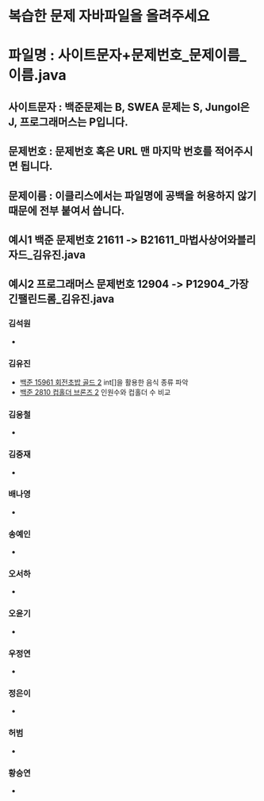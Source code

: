 # 복습한 문제 자바파일을 올려주세요
# 파일명 : 사이트문자+문제번호_문제이름_이름.java
## 사이트문자 : 백준문제는 B, SWEA 문제는 S, Jungol은 J, 프로그래머스는 P입니다.
## 문제번호 : 문제번호 혹은 URL 맨 마지막 번호를 적어주시면 됩니다.
## 문제이름 : 이클리스에서는 파일명에 공백을 허용하지 않기 때문에 전부 붙여서 씁니다.
## 예시1 백준 문제번호 21611 -> B21611_마법사상어와블리자드_김유진.java
## 예시2 프로그래머스 문제번호 12904 -> P12904_가장긴팰린드롬_김유진.java


### 김석원
<ul>
  <li><a href = ""> </a></li>
</ul>  

### 김유진
<ul>
  <li><a href ="https://github.com/S6-Daejeon4-Study/D4-Algo-Study/blob/main/D4S10/1%EC%A3%BC%EC%B0%A8/%EB%B3%B5%EC%8A%B5%20%EB%AC%B8%EC%A0%9C/B2531_%EA%B9%80%EC%9C%A0%EC%A7%84.java" > 백준 15961 회전초밥 골드 2</a> int[]을 활용한 음식 종류 파악 </li>
   <li><a href ="https://github.com/S6-Daejeon4-Study/D4-Algo-Study/blob/main/D4S10/1%EC%A3%BC%EC%B0%A8/%EB%B3%B5%EC%8A%B5%20%EB%AC%B8%EC%A0%9C/B2810_%EA%B9%80%EC%9C%A0%EC%A7%84.java" > 백준 2810 컵홀더 브론즈 2</a> 인원수와 컵홀더 수 비교 </li>
</ul> 

### 김응철
<ul>
  <li><a href = ""> </a></li>
</ul>  

### 김중재
<ul>
  <li><a href = ""> </a></li>
</ul>  

### 배나영
<ul>
  <li><a href = ""> </a></li>
</ul>  

### 송예인
<ul>
  <li><a href = ""> </a></li>
</ul>  

### 오서하
<ul>
  <li><a href = ""> </a></li>
</ul>  

### 오윤기
<ul>
  <li><a href = ""> </a></li>
</ul>  

### 우정연
<ul>
  <li><a href = ""> </a></li>
</ul>  

### 정은이
<ul>  
  <li><a href = ""> </a></li>
</ul>  

### 허범
<ul>
  <li><a href = ""> </a></li>
</ul>  

### 황승연
<ul>
  <li><a href = ""> </a></li>
</ul>  
